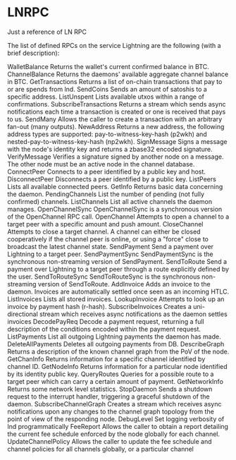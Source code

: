 # LNRPC
Just a reference of LN RPC

The list of defined RPCs on the service Lightning are the following (with a brief description):

WalletBalance
Returns the wallet's current confirmed balance in BTC.
ChannelBalance
Returns the daemons' available aggregate channel balance in BTC.
GetTransactions
Returns a list of on-chain transactions that pay to or are spends from lnd.
SendCoins
Sends an amount of satoshis to a specific address.
ListUnspent
Lists available utxos within a range of confirmations.
SubscribeTransactions
Returns a stream which sends async notifications each time a transaction is created or one is received that pays to us.
SendMany
Allows the caller to create a transaction with an arbitrary fan-out (many outputs).
NewAddress
Returns a new address, the following address types are supported: pay-to-witness-key-hash (p2wkh) and nested-pay-to-witness-key-hash (np2wkh).
SignMessage
Signs a message with the node's identity key and returns a zbase32 encoded signature.
VerifyMessage
Verifies a signature signed by another node on a message. The other node must be an active node in the channel database.
ConnectPeer
Connects to a peer identified by a public key and host.
DisconnectPeer
Disconnects a peer identified by a public key.
ListPeers
Lists all available connected peers.
GetInfo
Returns basic data concerning the daemon.
PendingChannels
List the number of pending (not fully confirmed) channels.
ListChannels
List all active channels the daemon manages.
OpenChannelSync
OpenChannelSync is a synchronous version of the OpenChannel RPC call.
OpenChannel
Attempts to open a channel to a target peer with a specific amount and push amount.
CloseChannel
Attempts to close a target channel. A channel can either be closed cooperatively if the channel peer is online, or using a "force" close to broadcast the latest channel state.
SendPayment
Send a payment over Lightning to a target peer.
SendPaymentSync
SendPaymentSync is the synchronous non-streaming version of SendPayment.
SendToRoute
Send a payment over Lightning to a target peer through a route explicitly defined by the user.
SendToRouteSync
SendToRouteSync is the synchronous non-streaming version of SendToRoute.
AddInvoice
Adds an invoice to the daemon. Invoices are automatically settled once seen as an incoming HTLC.
ListInvoices
Lists all stored invoices.
LookupInvoice
Attempts to look up an invoice by payment hash (r-hash).
SubscribeInvoices
Creates a uni-directional stream which receives async notifications as the daemon settles invoices
DecodePayReq
Decode a payment request, returning a full description of the conditions encoded within the payment request.
ListPayments
List all outgoing Lightning payments the daemon has made.
DeleteAllPayments
Deletes all outgoing payments from DB.
DescribeGraph
Returns a description of the known channel graph from the PoV of the node.
GetChanInfo
Returns information for a specific channel identified by channel ID.
GetNodeInfo
Returns information for a particular node identified by its identity public key.
QueryRoutes
Queries for a possible route to a target peer which can carry a certain amount of payment.
GetNetworkInfo
Returns some network level statistics.
StopDaemon
Sends a shutdown request to the interrupt handler, triggering a graceful shutdown of the daemon.
SubscribeChannelGraph
Creates a stream which receives async notifications upon any changes to the channel graph topology from the point of view of the responding node.
DebugLevel
Set logging verbosity of lnd programmatically
FeeReport
Allows the caller to obtain a report detailing the current fee schedule enforced by the node globally for each channel.
UpdateChannelPolicy
Allows the caller to update the fee schedule and channel policies for all channels globally, or a particular channel
